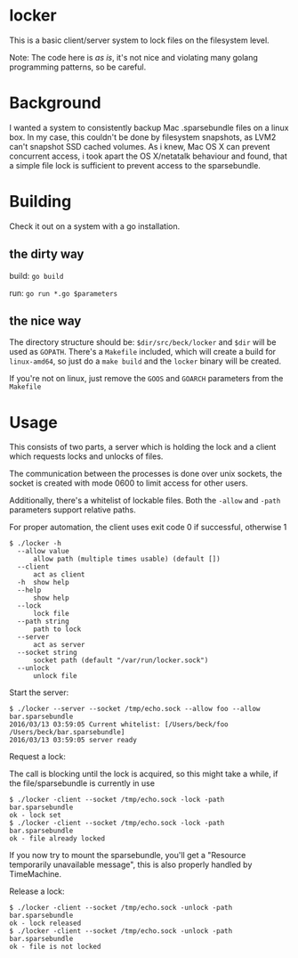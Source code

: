 # locker

This is a basic client/server system to lock files on the filesystem level.

Note: The code here is _as is_, it's not nice and violating many golang programming patterns, so be careful.

# Background

I wanted a system to consistently backup Mac .sparsebundle files on a linux box.
In my case, this couldn't be done by filesystem snapshots, as LVM2 can't snapshot SSD cached volumes.
As i knew, Mac OS X can prevent concurrent access, i took apart the OS X/netatalk behaviour and found, that a simple file lock is sufficient to prevent access to the sparsebundle.

# Building

Check it out on a system with a go installation.

## the dirty way

build: `go build`

run: `go run *.go $parameters`

## the nice way

The directory structure should be: `$dir/src/beck/locker` and `$dir` will be used as `GOPATH`.
There's a `Makefile` included, which will create a build for `linux-amd64`, so just do a `make build` and the `locker` binary will be created.

If you're not on linux, just remove the `GOOS` and `GOARCH` parameters from the `Makefile`

# Usage

This consists of two parts, a server which is holding the lock and a client which requests locks and unlocks of files.

The communication between the processes is done over unix sockets, the socket is created with mode 0600 to limit access for other users.

Additionally, there's a whitelist of lockable files. Both the `-allow` and `-path` parameters support relative paths.

For proper automation, the client uses exit code 0 if successful, otherwise 1

    $ ./locker -h
      --allow value
          allow path (multiple times usable) (default [])
      --client
          act as client
      -h  show help
      --help
          show help
      --lock
          lock file
      --path string
          path to lock
      --server
          act as server
      --socket string
          socket path (default "/var/run/locker.sock")
      --unlock
          unlock file

Start the server:

    $ ./locker --server --socket /tmp/echo.sock --allow foo --allow bar.sparsebundle
    2016/03/13 03:59:05 Current whitelist: [/Users/beck/foo /Users/beck/bar.sparsebundle]
    2016/03/13 03:59:05 server ready

Request a lock:

The call is blocking until the lock is acquired, so this might take a while, if the file/sparsebundle is currently in use

    $ ./locker -client --socket /tmp/echo.sock -lock -path bar.sparsebundle
    ok - lock set
    $ ./locker -client --socket /tmp/echo.sock -lock -path bar.sparsebundle
    ok - file already locked

If you now try to mount the sparsebundle, you'll get a "Resource temporarily unavailable message", this is also properly handled by TimeMachine.

Release a lock:

    $ ./locker -client --socket /tmp/echo.sock -unlock -path bar.sparsebundle
    ok - lock released
    $ ./locker -client --socket /tmp/echo.sock -unlock -path bar.sparsebundle
    ok - file is not locked
